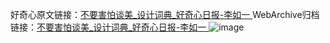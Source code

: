 好奇心原文链接：[不要害怕谈美_设计词典_好奇心日报-李如一 ](https://www.qdaily.com/articles/10407.html)
WebArchive归档链接：[不要害怕谈美_设计词典_好奇心日报-李如一 ](http://web.archive.org/web/20171010093903/http://www.qdaily.com/articles/10407.html)
![image](http://ww3.sinaimg.cn/large/007d5XDpgy1g3vws4f8vfj313i0u0n86)